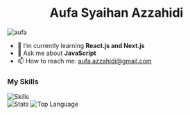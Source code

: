 <h1 align=center>Aufa Syaihan Azzahidi</h1>

<!--
**aufasyaihan/aufasyaihan** is a ✨ _special_ ✨ repository because its `README.md` (this file) appears on your GitHub profile.

Here are some ideas to get you started:

- 🔭 I’m currently working on ...

- 👯 I’m looking to collaborate on ...
- 🤔 I’m looking for help with ...


- 😄 Pronouns: ...
- ⚡ Fun fact: ...
-->

<p><img src="https://komarev.com/ghpvc/?username=aufasyaihan&label=Profile%20views&color=0e75b6&style=flat" alt="aufa"/></p>

- 🌱 I’m currently learning **React.js and Next.js**
- 💬 Ask me about **JavaScript**
- 📫 How to reach me: aufa.azzahidi@gmail.com

<div>
  <div>
    <h3>My Skills</h3>
    <img src="https://skillicons.dev/icons?i=js,html,css,react,figma,tailwind,laravel" alt="Skills"/>
  </div>
  <div>
    <img src="https://github-readme-stats.vercel.app/api?username=aufasyaihan&theme=radical" alt="Stats"/>
    <img src="https://github-readme-stats.vercel.app/api/top-langs/?username=aufasyaihan&layout=donut-vertical&theme=radical" alt="Top Language"/>
  </div>
</div>
